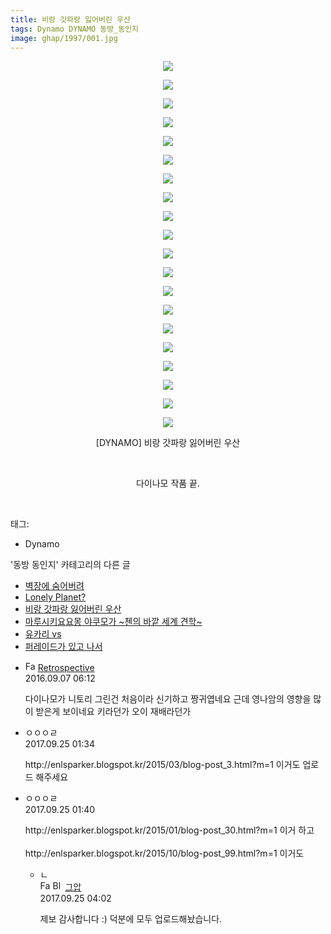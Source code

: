 ```yaml
---
title: 비랑 갓파랑 잃어버린 우산
tags: Dynamo DYNAMO 동방_동인지
image: ghap/1997/001.jpg
---
```

<div class="article">
<p style="text-align: center; clear: none; float: none;"><img src="{{ site.nasurl }}/ghap/1997/001.jpg"/></p>
<p style="text-align: center; clear: none; float: none;"><img src="{{ site.nasurl }}/ghap/1997/002.jpg"/></p>
<p style="text-align: center; clear: none; float: none;"><img src="{{ site.nasurl }}/ghap/1997/003.jpg"/></p>
<p style="text-align: center; clear: none; float: none;"><img src="{{ site.nasurl }}/ghap/1997/004.jpg"/></p>
<p style="text-align: center; clear: none; float: none;"><img src="{{ site.nasurl }}/ghap/1997/005.jpg"/></p>
<p style="text-align: center; clear: none; float: none;"><img src="{{ site.nasurl }}/ghap/1997/006.jpg"/></p>
<p style="text-align: center; clear: none; float: none;"><img src="{{ site.nasurl }}/ghap/1997/007.jpg"/></p>
<p style="text-align: center; clear: none; float: none;"><img src="{{ site.nasurl }}/ghap/1997/008.jpg"/></p>
<p style="text-align: center; clear: none; float: none;"><img src="{{ site.nasurl }}/ghap/1997/009.jpg"/></p>
<p style="text-align: center; clear: none; float: none;"><img src="{{ site.nasurl }}/ghap/1997/010.jpg"/></p>
<p style="text-align: center; clear: none; float: none;"><img src="{{ site.nasurl }}/ghap/1997/011.jpg"/></p>
<p style="text-align: center; clear: none; float: none;"><img src="{{ site.nasurl }}/ghap/1997/012.jpg"/></p>
<p style="text-align: center; clear: none; float: none;"><img src="{{ site.nasurl }}/ghap/1997/013.jpg"/></p>
<p style="text-align: center; clear: none; float: none;"><img src="{{ site.nasurl }}/ghap/1997/014.jpg"/></p>
<p style="text-align: center; clear: none; float: none;"><img src="{{ site.nasurl }}/ghap/1997/015.jpg"/></p>
<p style="text-align: center; clear: none; float: none;"><img src="{{ site.nasurl }}/ghap/1997/016.jpg"/></p>
<p style="text-align: center; clear: none; float: none;"><img src="{{ site.nasurl }}/ghap/1997/017.jpg"/></p>
<p style="text-align: center; clear: none; float: none;"><img src="{{ site.nasurl }}/ghap/1997/018.jpg"/></p>
<p style="text-align: center; clear: none; float: none;"><img src="{{ site.nasurl }}/ghap/1997/019.jpg"/></p>
<p style="text-align: center; clear: none; float: none;"><img src="{{ site.nasurl }}/ghap/1997/020.jpg"/></p>
<p style="text-align: center; clear: none; float: none;">[DYNAMO] 비랑 갓파랑 잃어버린 우산</p>
<p style="text-align: center; clear: none; float: none;"><br/></p>
<p style="text-align: center; clear: none; float: none;">다이나모 작품 끝.</p>
<p><br/></p>
</div><div class="tagTrail">
<p>태그: </p>
<ul>
<li>Dynamo</li>
</ul>
</div><div class="another">
<p>'동방 동인지' 카테고리의 다른 글</p>
<ul>
<li><a href="/2016-09-05-ghap_2001">벽장에 숨어버려</a></li>
<li><a href="/2016-09-04-ghap_2000">Lonely Planet?</a></li>
<li><a href="/2016-09-04-ghap_1997">비랑 갓파랑 잃어버린 우산</a></li>
<li><a href="/2016-09-04-ghap_1995">마루시키요요몽 야쿠모가 ~첸의 바깥 세계 견학~</a></li>
<li><a href="/2016-09-04-ghap_1994">유카리 vs</a></li>
<li><a href="/2016-09-04-ghap_1993">퍼레이드가 있고 나서</a></li>
</ul>
</div><div class="cb_module cb_fluid">
<div class="cb_wrt cb_profile">
<div class="comment">
<ul>
<li class="cb_thumb_off" id="comment14800111">
<div class="cb_comment_area">
<div class="cb_info_area">
<div class="cb_section">
<span class="cb_nick_name"><img alt="Favicon of http://retropective53.tistory.com" height="16" onerror="this.onerror=null;this.parentNode.removeChild(this)" src="http://retropective53.tistory.com/favicon.ico" width="16"/> <a href="http://retropective53.tistory.com" onclick="return openLinkInNewWindow(this)">Retrospective</a></span>
</div>
<div class="cb_section">
<span class="cb_date">2016.09.07 06:12 </span>
</div>
</div>
<div class="cb_dsc_comment">
<p class="cb_dsc">
											다이나모가 니토리 그린건 처음이라 신기하고 짱귀엽네요 근데 영나암의 영향을 많이 받은게 보이네요 키라던가 오이 재배라던가
										</p>
</div>
</div></li>
<li class="cb_thumb_off" id="comment15089830">
<div class="cb_comment_area">
<div class="cb_info_area">
<div class="cb_section">
<span class="cb_nick_name">ㅇㅇㅇㄹ</span>
</div>
<div class="cb_section">
<span class="cb_date">2017.09.25 01:34 </span>
</div>
</div>
<div class="cb_dsc_comment">
<p class="cb_dsc">
											http://enlsparker.blogspot.kr/2015/03/blog-post_3.html?m=1 이거도 업로드 해주세요
										</p>
</div>
</div></li>
<li class="cb_thumb_off" id="comment15089833">
<div class="cb_comment_area">
<div class="cb_info_area">
<div class="cb_section">
<span class="cb_nick_name">ㅇㅇㅇㄹ</span>
</div>
<div class="cb_section">
<span class="cb_date">2017.09.25 01:40 </span>
</div>
</div>
<div class="cb_dsc_comment">
<p class="cb_dsc">
											http://enlsparker.blogspot.kr/2015/01/blog-post_30.html?m=1 이거 하고<br/>
<br/>
http://enlsparker.blogspot.kr/2015/10/blog-post_99.html?m=1 이거도<br/>
</p>
</div>
<ul>
<li class="cb_thumb_off" id="comment15089861">
<span class="cb_bu_subnode">ㄴ</span>
<div class="cb_comment_area">
<div class="cb_info_area">
<div class="cb_section">
<span class="cb_nick_name"><img alt="Favicon of https://ghaptouhou.tistory.com" height="16" onerror="this.onerror=null;this.parentNode.removeChild(this)" src="https://ghaptouhou.tistory.com/favicon.ico" width="16"/> <img alt="BlogIcon" height="16" onerror="this.parentNode.removeChild(this)" src="https://ghaptouhou.tistory.com/index.gif" width="16"/> <a href="https://ghaptouhou.tistory.com" onclick="return openLinkInNewWindow(this)"> 그압</a><span class="tistoryProfileLayerTrigger" onclick='TistoryProfile.show(event, this, {"title":"\uc800\uae30 \uc774\uac70 \ub098\uc911\uc5d0 \uc218\uc815 \uac00\ub2a5\ud558\ub098\uc694","url":"https:\/\/ghap.tistory.com","nickname":"\uadf8\uc555","items":[]}); return false;'></span></span>
</div>
<div class="cb_section">
<span class="cb_date">2017.09.25 04:02 </span>
</div>
</div>
<div class="cb_dsc_comment">
<p class="cb_dsc">
																제보 감사합니다 :) 덕분에 모두 업로드해놨습니다. 
															</p>
</div>
</div>
</li>
</ul>
</div></li>
</ul>
</div>
</div><!-- commentList close -->
</div>